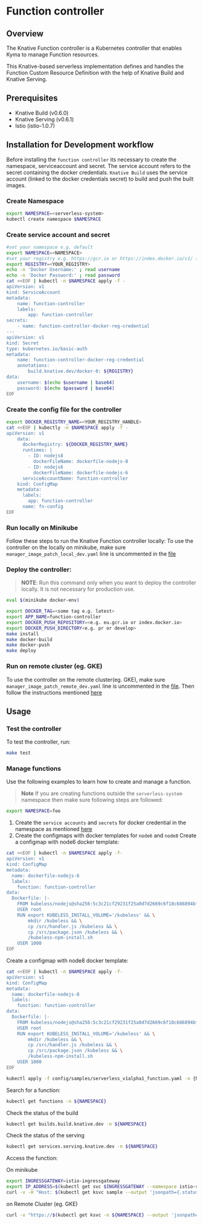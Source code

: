 # Function controller

## Overview

The Knative Function controller is a Kubernetes controller that enables Kyma to manage Function resources.

This Knative-based serverless implementation defines and handles the Function Custom Resource Definition with the help of Knative Build and Knative Serving.

## Prerequisites

- Knative Build (v0.6.0)
- Knative Serving (v0.6.1)
- Istio (istio-1.0.7)

## Installation for Development workflow

Before installing the `function controller` its necessary to create the namespace, serviceaccount and secret. The service account refers to the secret containing the docker credentials. `Knative Build` uses the service account (linked to the docker credentials secret) to build and push the built images.

### Create Namespace
```bash
export NAMESPACE=<serverless-system>
kubectl create namespace $NAMESPACE
```

### Create service account and secret
```bash
#set your namespace e.g. default
export NAMESPACE=<NAMESPACE>
#set your registry e.g. https://gcr.io or https://index.docker.io/v1/ (without the handle)
export REGISTRY=<YOUR_REGISTRY>
echo -n 'Docker Username:' ; read username
echo -n 'Docker Password:' ; read password
cat <<EOF | kubectl -n $NAMESPACE apply -f -
apiVersion: v1
kind: ServiceAccount
metadata:
    name: function-controller
    labels:
        app: function-controller
secrets:
    - name: function-controller-docker-reg-credential
---
apiVersion: v1
kind: Secret
type: kubernetes.io/basic-auth
metadata:
    name: function-controller-docker-reg-credential
    annotations:
        build.knative.dev/docker-0: ${REGISTRY}
data:
    username: $(echo $username | base64)
    password: $(echo $password | base64)
EOF
```

### Create the config file for the controller
```bash
export DOCKER_REGISTRY_NAME=<YOUR_REGISTRY_HANDLE>
cat <<EOF | kubectly -n $NAMESPACE apply -f -
apiVersion: v1
    data:
      dockerRegistry: ${DOCKER_REGISTRY_NAME}
      runtimes: |
        - ID: nodejs8
          dockerFileName: dockerfile-nodejs-8
        - ID: nodejs6
          dockerFileName: dockerfile-nodejs-6
      serviceAccountName: function-controller
    kind: ConfigMap
    metadata:
      labels:
        app: function-controller
      name: fn-config
EOF
```
### Run locally on Minikube
Follow these steps to run the Knative Function controller locally:
To use the controller on the locally on minikube, make sure `manager_image_patch_local_dev.yaml` line is uncommented in the [file](config/default/kustomization.yaml)

### Deploy the controller:
>**NOTE**: Run this command only when you want to deploy the controller locally. It is not necessary for production use.
```bash
eval $(minikube docker-env)
```

```bash
export DOCKER_TAG=<some tag e.g. latest>
export APP_NAME=function-controller
export DOCKER_PUSH_REPOSITORY=<e.g. eu.gcr.io or index.docker.io>
export DOCKER_PUSH_DIRECTORY<e.g. pr or develop>
make install
make docker-build
make docker-push
make deploy
```
### Run on remote cluster (eg. GKE)
To use the controller on the remote cluster(eg. GKE), make sure `manager_image_patch_remote_dev.yaml` line is uncommented in the [file](config/default/kustomization.yaml). Then follow the instructions mentioned [here](#deploy-the-controller)

## Usage
### Test the controller
To test the controller, run:
```bash
make test
```

### Manage functions

Use the following examples to learn how to create and manage a function. 

>**Note** If you are creating functions outside the `serverless-system` namespace then make sure following steps are followed:
```bash
export NAMESPACE=foo
```
1. Create the `service accounts` and `secrets` for docker credential in the namespace as mentioned [here](#create-service-account-and-secret)
2. Create the configmaps with docker templates for `node6` and `node8`
Create a configmap with node6 docker template:
```bash
cat <<EOF | kubectl -n $NAMESPACE apply -f-
apiVersion: v1
kind: ConfigMap
metadata:
  name: dockerfile-nodejs-6
  labels:
    function: function-controller
data:
  Dockerfile: |-
    FROM kubeless/nodejs@sha256:5c3c21cf29231f25a0d7d2669c6f18c686894bf44e975fcbbbb420c6d045f7e7
    USER root
    RUN export KUBELESS_INSTALL_VOLUME='/kubeless' && \
        mkdir /kubeless && \
        cp /src/handler.js /kubeless && \
        cp /src/package.json /kubeless && \
        /kubeless-npm-install.sh
    USER 1000
EOF
```

Create a configmap with node8 docker template:
```bash
cat <<EOF | kubectl -n $NAMESPACE apply -f-
apiVersion: v1
kind: ConfigMap
metadata:
  name: dockerfile-nodejs-8
  labels:
    function: function-controller
data:
  Dockerfile: |-
    FROM kubeless/nodejs@sha256:5c3c21cf29231f25a0d7d2669c6f18c686894bf44e975fcbbbb420c6d045f7e7
    USER root
    RUN export KUBELESS_INSTALL_VOLUME='/kubeless' && \
        mkdir /kubeless && \
        cp /src/handler.js /kubeless && \
        cp /src/package.json /kubeless && \
        /kubeless-npm-install.sh
    USER 1000
EOF
```
```bash
kubectl apply -f config/samples/serverless_v1alpha1_function.yaml -n {NAMESPACE}
```

Search for a function:
```bash
kubectl get functions -n ${NAMESPACE}
```

Check the status of the build
```bash
kubectl get builds.build.knative.dev -n ${NAMESPACE}
```

Check the status of the serving
```bash
kubectl get services.serving.knative.dev -n ${NAMESPACE}
```


Access the function:

On minikube
```bash
export INGRESSGATEWAY=istio-ingressgateway
export IP_ADDRESS=$(kubectl get svc $INGRESSGATEWAY --namespace istio-system --output 'jsonpath={.status.loadBalancer.ingress[0].ip}')
curl -v -H "Host: $(kubectl get ksvc sample --output 'jsonpath={.status.domain}' -n ${NAMESPACE}" http://$(minikube ip):$(kubectl get svc istio-ingressgateway --namespace istio-system --output 'jsonpath={.spec.ports[?(@.port==80)].nodePort}')
```

on Remote Cluster (eg. GKE)
```bash
curl -v "https://$(kubectl get ksvc -n ${NAMESPACE} --output 'jsonpath={.items[0].status.domain}')"
```
